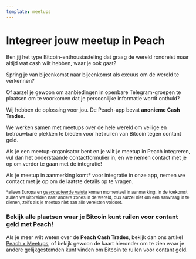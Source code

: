 ```yaml
---
template: meetups
---
```

<!--[headline]-->
# Integreer jouw meetup in Peach

<!--[intro]-->
Ben jij het type Bitcoin-enthousiasteling dat graag de wereld rondreist maar altijd wat cash wilt hebben, waar je ook gaat?

Spring je van bijeenkomst naar bijeenkomst als excuus om de wereld te verkennen?

Of aarzel je gewoon om aanbiedingen in openbare Telegram-groepen te plaatsen om te voorkomen dat je persoonlijke informatie wordt onthuld?

Wij hebben de oplossing voor jou.
De Peach-app bevat **anonieme Cash Trades**.

We werken samen met meetups over de hele wereld om veilige en betrouwbare plekken te bieden voor het ruilen van Bitcoin tegen contant geld.

Als je een meetup-organisator bent en je wilt je meetup in Peach integreren, vul dan het onderstaande contactformulier in, en we nemen contact met je op om verder te gaan met de integratie!

Als je meetup in aanmerking komt\* voor integratie in onze app, nemen we contact met je op om de laatste details op te vragen.

<small>*alleen Europa en [geaccepteerde valuta](/pl/how-it-works/#payment) komen momenteel in aanmerking. In de toekomst zullen we uitbreiden naar andere zones in de wereld, dus aarzel niet om een aanvraag in te dienen, zelfs als je meetup niet aan alle vereisten voldoet.</small>

<!--[map]-->
### Bekijk alle plaatsen waar je Bitcoin kunt ruilen voor contant geld met Peach!

Als je meer wilt weten over de **Peach Cash Trades**, bekijk dan ons artikel [Peach x Meetups](/blog/peach-for-meetups/), of bekijk gewoon de kaart hieronder om te zien waar je andere gelijkgestemden kunt vinden om Bitcoin te ruilen voor contant geld.
